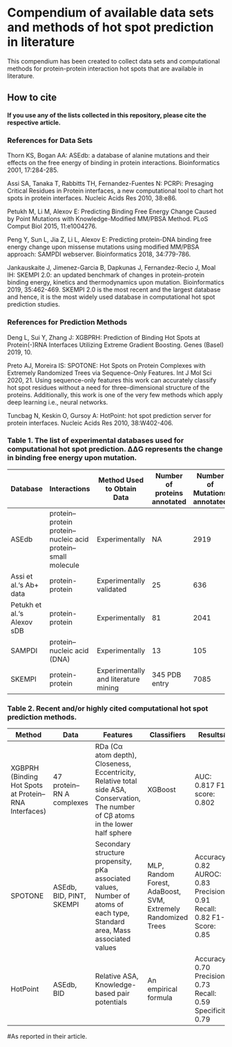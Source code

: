 # Compendium of available data sets and methods of hot spot prediction in literature

This compendium has been created to collect data sets and computational methods for protein-protein interaction hot spots that are available in literature.

## How to cite
#### If you use any of the lists collected in this repository, please cite the respective article.

### References for Data Sets

Thorn KS, Bogan AA: ASEdb: a database of alanine mutations and their effects on the free energy of binding in protein interactions. Bioinformatics 2001, 17:284-285.

Assi SA, Tanaka T, Rabbitts TH, Fernandez-Fuentes N: PCRPi: Presaging Critical Residues in Protein interfaces, a new computational tool to chart hot spots in protein interfaces. Nucleic Acids Res 2010, 38:e86.

Petukh M, Li M, Alexov E: Predicting Binding Free Energy Change Caused by Point Mutations with Knowledge-Modified MM/PBSA Method. PLoS Comput Biol 2015, 11:e1004276.

Peng Y, Sun L, Jia Z, Li L, Alexov E: Predicting protein-DNA binding free energy change upon missense mutations using modified MM/PBSA approach: SAMPDI webserver. Bioinformatics 2018, 34:779-786.

Jankauskaite J, Jimenez-Garcia B, Dapkunas J, Fernandez-Recio J, Moal IH: SKEMPI 2.0: an updated benchmark of changes in protein-protein binding energy, kinetics and thermodynamics upon mutation. Bioinformatics 2019, 35:462-469. SKEMPI 2.0 is the most recent and the largest database and hence, it is the most widely used database in computational hot spot prediction studies.

### References for Prediction Methods

Deng L, Sui Y, Zhang J: XGBPRH: Prediction of Binding Hot Spots at Protein(-)RNA Interfaces Utilizing Extreme Gradient Boosting. Genes (Basel) 2019, 10.

Preto AJ, Moreira IS: SPOTONE: Hot Spots on Protein Complexes with Extremely Randomized Trees via Sequence-Only Features. Int J Mol Sci 2020, 21. Using sequence-only features this work can accurately classify hot spot residues without a need for three-dimensional structure of the proteins. Additionally, this work is one of the very few methods which apply deep learning i.e., neural networks.

Tuncbag N, Keskin O, Gursoy A: HotPoint: hot spot prediction server for protein interfaces. Nucleic Acids Res 2010, 38:W402-406.

### Table 1. The list of experimental databases used for computational hot spot prediction. ΔΔG represents the change in binding free energy upon mutation.

| Database                   | Interactions                                                | Method  Used to  Obtain Data         | Number of proteins annotated | Number of Mutations annotated | ΔΔG | Year |
|----------------------------|-------------------------------------------------------------|--------------------------------------|-------------------------------|-------------------------------|-----|------|
| ASEdb                      | protein–protein protein–nucleic acid protein–small molecule | Experimentally                       | NA                            | 2919                          | +   | 2001 |
| Assi et al.‘s Ab+ data     | protein-protein                                             | Experimentally  validated            | 25                            | 636                           | -   | 2009 |
| Petukh et al.‘s Alexov sDB | protein-protein                                             | Experimentally                       | 81                            | 2041                          | +   | 2015 |
| SAMPDI                     | protein–nucleic acid (DNA)                                  | Experimentally                       | 13                            | 105                           | +   | 2018 |
| SKEMPI                     | protein-protein                                             | Experimentally and literature mining | 345 PDB entry                 | 7085                          | +   | 2019 |

### Table 2. Recent and/or highly cited computational hot spot prediction methods.

| Method                                               | Data                      | Features                                                                                                                             | Classifiers                                                   | Results#                                                               |
|------------------------------------------------------|---------------------------|--------------------------------------------------------------------------------------------------------------------------------------|---------------------------------------------------------------|------------------------------------------------------------------------|
| XGBPRH (Binding Hot Spots at Protein–RNA Interfaces) | 47 protein–RN A complexes | RDa (Cα atom depth), Closeness, Eccentricity, Relative total side ASA, Conservation, The number of Cβ atoms in the lower half sphere | XGBoost                                                       | AUC: 0.817 F1-score: 0.802                                             |
| SPOTONE                                              | ASEdb, BID, PINT, SKEMPI  | Secondary structure propensity, pKa associated values, Number of atoms of each type, Standard area, Mass associated values           | MLP, Random Forest, AdaBoost, SVM, Extremely Randomized Trees | Accuracy: 0.82 AUROC: 0.83 Precision: 0.91 Recall: 0.82 F1-Score: 0.85 |
| HotPoint                                             | ASEdb, BID                | Relative ASA, Knowledge-based pair potentials                                                                                        | An empirical formula                                          | Accuracy: 0.70 Precision: 0.73 Recall: 0.59 Specificity: 0.79          |

#As reported in their article.

